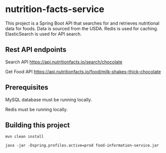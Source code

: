 # nutrition-facts-service
This project is a Spring Boot API that searches for and retrieves nutritional data for foods. Data is sourced from the USDA. Redis is used for caching. ElasticSearch is used for API search.

## Rest API endpoints
Search API
https://api.nutritionfacts.io/search/chocolate

Get Food API
https://api.nutritionfacts.io/food/milk-shakes-thick-chocolate

## Prerequisites
MySQL database must be running locally.

Redis must be running locally.


## Building this project
`mvn clean install`

`java -jar -Dspring.profiles.active=prod food-information-service.jar`

